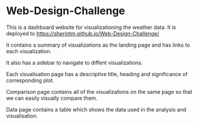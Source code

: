 # Web-Design-Challenge
This is a dashboard website for visualizationing the weather data. It is deployed to https://sherintm.github.io/Web-Design-Challenge/

It contains a summary of visualizations as the landing page and has links to each visualization.

It also has a sidebar to navigate to diffent visualizations. 

Each visualisation page has a descriptive title, heading and significance of corresponding plot.

Comparison page contains all of the visualizations on the same page so that we can easily visually compare them.

Data page contains a table which shows the data used in the analysis and visualisation.

